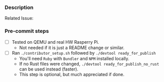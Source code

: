 ### Description

<Please describe the issues fixed by this PR>

Related Issue: <Insert link here if applicable>

### Pre-commit steps

 - [ ] Tested on QEMU and real HW Rasperry Pi.
     - Not needed if it is just a README change or similar.
 - [ ] Ran `./contributor_setup.sh` followed by `./devtool ready_for_publish`
     - You'll need `Ruby` with `Bundler` and `NPM` installed locally.
     - If no Rust files were changed, `./devtool ready_for_publish_no_rust` can be used instead (faster).
     - This step is optional, but much appreciated if done.
